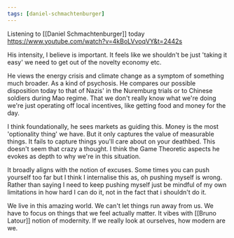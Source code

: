 ```yaml
---
tags: [daniel-schmachtenburger]
---
```

Listening to [[Daniel Schmachtenburger]] today
https://www.youtube.com/watch?v=4kBoLVvoqVY&t=2442s

His intensity, I believe is important. It feels like we shouldn't be just 'taking it easy' we need to get out of the
novelty economy etc.

He views the energy crisis and climate change as a symptom of something much broader. As a kind of psychosis. He
compares our possible disposition today to that of Nazis' in the Nuremburg trials or to Chinese soldiers during Mao
regime. That we don't really know what we're doing we're just operating off local incentives, like getting food and
money for the day.


I think foundationally, he sees markets as guiding this. Money is the most 'optionality thing' we have. But it only
captures the value of measurable things. It fails to capture things you'll care about on your deathbed. This doesn't
seem that crazy a thought. I think the Game Theoretic aspects he evokes as depth to why we're in this situation.

It broadly aligns with the notion of excuses. Some times you can push yourself too far but I think I internalise this
as, oh pushing myself is wrong. Rather than saying I need to keep pushing myself just be mindful of my own limitations
in how hard I can do it, not in the fact that i shouldn't do it.

We live in this amazing world. We can't let things run away from us. We have to focus on things that we feel actually
matter. It vibes with [[Bruno Latour]] notion of modernity. If we really look at ourselves, how modern are we.


